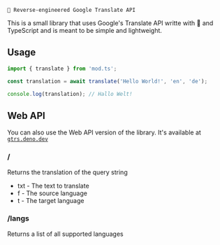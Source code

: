 `📖 Reverse-engineered Google Translate API`

This is a small library that uses Google's Translate API writte with 💖 and TypeScript and is meant to be simple and lightweight.

## Usage
```ts
import { translate } from 'mod.ts';

const translation = await translate('Hello World!', 'en', 'de');

console.log(translation); // Hallo Welt!
```

## Web API
You can also use the Web API version of the library. It's available at [`gtrs.deno.dev`](https://gtrs.deno.dev)

### /
Returns the translation of the query string
- txt - The text to translate
- f - The source language
- t - The target language

### /langs
Returns a list of all supported languages